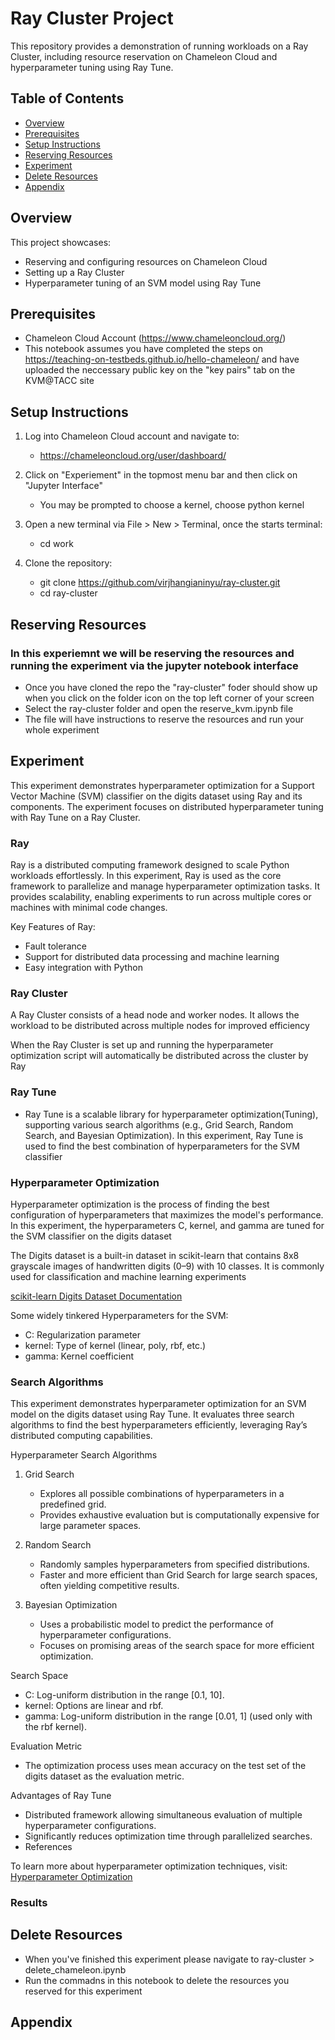 # Ray Cluster Project

This repository provides a demonstration of running workloads on a Ray Cluster, including resource reservation on Chameleon Cloud and hyperparameter tuning using Ray Tune.

## Table of Contents

- [Overview](#overview)
- [Prerequisites](#prerequisites)
- [Setup Instructions](#setup-instructions)
- [Reserving Resources](#reserving-resources)
- [Experiment](#experiment)
- [Delete Resources](#delete-resources)
- [Appendix](#appendix)

## Overview

This project showcases:

- Reserving and configuring resources on Chameleon Cloud
- Setting up a Ray Cluster
- Hyperparameter tuning of an SVM model using Ray Tune

## Prerequisites

- Chameleon Cloud Account (https://www.chameleoncloud.org/)
- This notebook assumes you have completed the steps on https://teaching-on-testbeds.github.io/hello-chameleon/ and have uploaded the neccessary public key on the "key pairs" tab on the KVM@TACC site

## Setup Instructions

1. Log into Chameleon Cloud account and navigate to:
   - https://chameleoncloud.org/user/dashboard/

2. Click on "Experiement" in the topmost menu bar and then click on "Jupyter Interface"  
   - You may be prompted to choose a kernel, choose python kernel

3. Open a new terminal via File > New > Terminal, once the starts terminal: 
   - cd work    

4. Clone the repository:
   - git clone https://github.com/virjhangianinyu/ray-cluster.git
   - cd ray-cluster

## Reserving Resources 

### In this experiemnt we will be reserving the resources and running the experiment via the jupyter notebook interface

- Once you have cloned the repo the "ray-cluster" foder should show up when you click on the folder icon on the top left corner of your screen
- Select the ray-cluster folder and open the reserve_kvm.ipynb file
- The file will have instructions to reserve the resources and run your whole experiment

## Experiment

This experiment demonstrates hyperparameter optimization for a Support Vector Machine (SVM) classifier on the digits dataset using Ray and its components. The experiment focuses on distributed hyperparameter tuning with Ray Tune on a Ray Cluster.

### Ray

Ray is a distributed computing framework designed to scale Python workloads effortlessly. In this experiment, Ray is used as the core framework to parallelize and manage hyperparameter optimization tasks. It provides scalability, enabling experiments to run across multiple cores or machines with minimal code changes.

Key Features of Ray:

- Fault tolerance
- Support for distributed data processing and machine learning
- Easy integration with Python

### Ray Cluster 

A Ray Cluster consists of a head node and worker nodes. It allows the workload to be distributed across multiple nodes for improved efficiency

When the Ray Cluster is set up and running the hyperparameter optimization script will automatically be distributed across the cluster by Ray

### Ray Tune

- Ray Tune is a scalable library for hyperparameter optimization(Tuning), supporting various search algorithms (e.g., Grid Search, Random Search, and Bayesian Optimization). In this experiment, Ray Tune is used to find the best combination of hyperparameters for the SVM classifier

### Hyperparameter Optimization

Hyperparameter optimization is the process of finding the best configuration of hyperparameters that maximizes the model's performance. In this experiment, the hyperparameters C, kernel, and gamma are tuned for the SVM classifier on the digits dataset

The Digits dataset is a built-in dataset in scikit-learn that contains 8x8 grayscale images of handwritten digits (0–9) with 10 classes. It is commonly used for classification and machine learning experiments

[scikit-learn Digits Dataset Documentation](https://scikit-learn.org/1.5/auto_examples/datasets/plot_digits_last_image.html)

Some widely tinkered Hyperparameters for the SVM:
- C: Regularization parameter
- kernel: Type of kernel (linear, poly, rbf, etc.)
- gamma: Kernel coefficient

### Search Algorithms

This experiment demonstrates hyperparameter optimization for an SVM model on the digits dataset using Ray Tune. It evaluates three search algorithms to find the best hyperparameters efficiently, leveraging Ray’s distributed computing capabilities.

Hyperparameter Search Algorithms

1. Grid Search
   - Explores all possible combinations of hyperparameters in a predefined grid.
   - Provides exhaustive evaluation but is computationally expensive for large parameter spaces.

2. Random Search
   - Randomly samples hyperparameters from specified distributions.
   - Faster and more efficient than Grid Search for large search spaces, often yielding competitive results.

3. Bayesian Optimization
   - Uses a probabilistic model to predict the performance of hyperparameter configurations.
   - Focuses on promising areas of the search space for more efficient optimization.

Search Space
   - C: Log-uniform distribution in the range [0.1, 10].
   - kernel: Options are linear and rbf.
   - gamma: Log-uniform distribution in the range [0.01, 1] (used only with the rbf kernel).

Evaluation Metric
   - The optimization process uses mean accuracy on the test set of the digits dataset as the evaluation metric.

Advantages of Ray Tune
   - Distributed framework allowing simultaneous evaluation of multiple hyperparameter configurations.
   - Significantly reduces optimization time through parallelized searches.
   - References

To learn more about hyperparameter optimization techniques, visit: [Hyperparameter Optimization](https://ffund.github.io/intro-ml-tss21/slides/8-hyperparameter.pdf)

### Results


## Delete Resources

- When you've finished this experiment please navigate to ray-cluster > delete_chameleon.ipynb 
- Run the commadns in this notebook to delete the resources you reserved for this experiment

## Appendix


